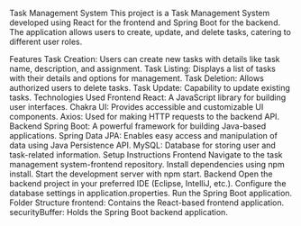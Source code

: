 Task Management System
This project is a Task Management System developed using React for the frontend and Spring Boot for the backend. The application allows users to create, update, and delete tasks, catering to different user roles.

Features
Task Creation: Users can create new tasks with details like task name, description, and assignment.
Task Listing: Displays a list of tasks with their details and options for management.
Task Deletion: Allows authorized users to delete tasks.
Task Update: Capability to update existing tasks.
Technologies Used
Frontend
React: A JavaScript library for building user interfaces.
Chakra UI: Provides accessible and customizable UI components.
Axios: Used for making HTTP requests to the backend API.
Backend
Spring Boot: A powerful framework for building Java-based applications.
Spring Data JPA: Enables easy access and manipulation of data using Java Persistence API.
MySQL: Database for storing user and task-related information.
Setup Instructions
Frontend
Navigate to the task management system-frontend repository.
Install dependencies using npm install.
Start the development server with npm start.
Backend
Open the backend project in your preferred IDE (Eclipse, IntelliJ, etc.).
Configure the database settings in application.properties.
Run the Spring Boot application.
Folder Structure
frontend: Contains the React-based frontend application.
securityBuffer: Holds the Spring Boot backend application.
